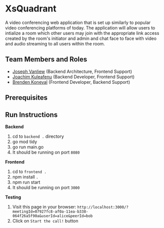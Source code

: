 # XsQuadrant

A video conferencing web application that is set up similarly to popular video conferencing
platforms of today. The application will allow users to intialize a room which other users may join 
with the appropriate link access created by the room's initiator and admin and chat face to face
with video and audio streaming to all users within the room. 

## Team Members and Roles

* [Joseph Vanliew](https://github.com/Joseph-Vanliew/641-HW2-Vanliew) (Backend Architecture, Frontend Support)
* [Joachim Kuleafenu](https://github.com/kuleafenu/641-HW2-Kuleafenu) (Backend Developer, Frontend Support)
* [Brenden Koneval](https://github.com/konevalb/641-HW2-Koneval) (Frontend Developer, Backend Support)

## Prerequisites

## Run Instructions
**Backend**
1. cd to `backend .` directory
2. go mod tidy
3. go run main.go
4. It should be running on port `8080`

**Frontend**
1. cd to `frontend .`
2. npm install `.`
3. npm run start
4. It should be running on port `3000`

**Testing**
1. Visit this page in your browser: `http://localhost:3000/?meetingId=07927fc8-af0a-11ea-b338-064f26a5f90a&userId=alice&peerId=bob`
2. Click on `Start the call!` button